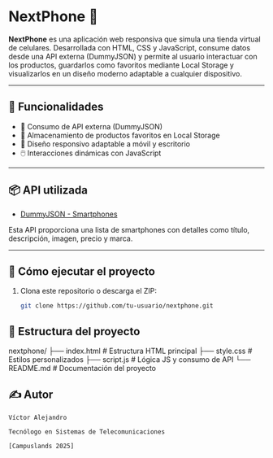# NextPhone 📱

**NextPhone** es una aplicación web responsiva que simula una tienda virtual de celulares. Desarrollada con HTML, CSS y JavaScript, consume datos desde una API externa (DummyJSON) y permite al usuario interactuar con los productos, guardarlos como favoritos mediante Local Storage y visualizarlos en un diseño moderno adaptable a cualquier dispositivo.

---

## 🔧 Funcionalidades

- 🔌 Consumo de API externa (DummyJSON)
- 💾 Almacenamiento de productos favoritos en Local Storage
- 📱 Diseño responsivo adaptable a móvil y escritorio
- 🖱️ Interacciones dinámicas con JavaScript

---

## 📦 API utilizada

- [DummyJSON - Smartphones](https://dummyjson.com/products/category/smartphones)

Esta API proporciona una lista de smartphones con detalles como título, descripción, imagen, precio y marca.

---

## 🚀 Cómo ejecutar el proyecto

1. Clona este repositorio o descarga el ZIP:
   ```bash
   git clone https://github.com/tu-usuario/nextphone.git

## 📁 Estructura del proyecto

nextphone/
├── index.html       # Estructura HTML principal
├── style.css        # Estilos personalizados
├── script.js        # Lógica JS y consumo de API
└── README.md        # Documentación del proyecto

## ✍️ Autor

    Víctor Alejandro

    Tecnólogo en Sistemas de Telecomunicaciones

    [Campuslands 2025]